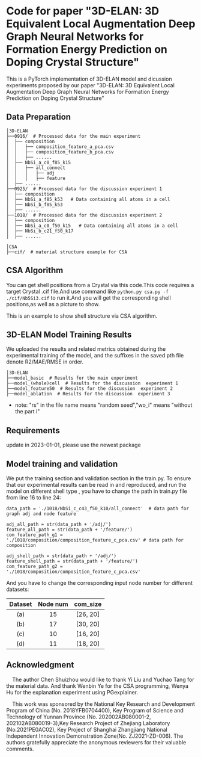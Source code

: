 # Code for paper "3D-ELAN: 3D Equivalent Local Augmentation Deep Graph Neural Networks for Formation Energy Prediction on Doping Crystal Structure"

This is a PyTorch implementation of 3D-ELAN model and dicussion experiments proposed by our paper "3D-ELAN: 3D Equivalent Local Augmentation Deep Graph Neural Networks for Formation Energy Prediction on Doping Crystal Structure"

## Data Preparation

```
│3D-ELAN
├──0916/  # Processed data for the main experiment
│  ├── composition
│  │   ├── composition_feature_a_pca.csv
│  │   ├── composition_feature_b_pca.csv
│  │   ├── ......
│  ├── NbSi_a_c0_f85_k15
│  │   ├── all_connect
│  │   │   ├── adj
│  │   │   ├── feature
│  ├── ......
├──0925/  # Processed data for the discussion experiment 1
│  ├── composition
│  ├── NbSi_a_f85_k53   # Data containing all atoms in a cell
│  ├── NbSi_b_f85_k53
│  ├── ......
├──1018/  # Processed data for the discussion experiment 2
│  ├── composition
│  ├── NbSi_a_c0_f50_k15   # Data containing all atoms in a cell
│  ├── NbSi_b_c21_f50_k17
│  ├── ......
```

```
│CSA
├──cif/  # material structure example for CSA 
```

## CSA Algorithm

You can get shell positions from a Crystal via this code.This code requires a target Crystal .cif file.And use command like `python.py csa.py -f ./cif/Nb5Si3.cif` to run it.And you will get the corresponding shell positions,as well as a picture to show.  



This is an example to show shell structure via CSA algorithm.

## 3D-ELAN Model Training Results

We uploaded the results and related metrics obtained during the experimental training of the model, and the suffixes in the saved pth file denote R2/MAE/RMSE in order.

```
│3D-ELAN
├──model_basic  # Results for the main experiment
├──model_(whole)cell  # Results for the discussion  experiment 1
├──model_feature50  # Results for the discussion  experiment 2
├──model_ablation  # Results for the discussion  experiment 3
```

- note: "rs" in the file name means "random seed","wo_i" means "without the part i"

## Requirements

update in 2023-01-01, please use the newest package 

## Model training and validation

We put the training section and validation section in the train.py. To ensure that our experimental results can be read in and reproduced, and run the model on different shell type , you have to change the path in train.py file from line 16 to line 24:

```
data_path = './1018/NbSi_c_c43_f50_k10/all_connect'  # data path for graph adj and node feature

adj_all_path = str(data_path + '/adj/')  
feature_all_path = str(data_path + '/feature/')  
com_feature_path_g1 = './1018/composition/composition_feature_c_pca.csv' # data path for composition  

adj_shell_path = str(data_path + '/adj/')  
feature_shell_path = str(data_path + '/feature/')  
com_feature_path_g2 = './1018/composition/composition_feature_c_pca.csv'
```

And you have to change the corresponding input node number for different datasets:

| Dataset | Node num | com_size |
|:-------:|:--------:|:--------:|
| (a)     | 15       | [26, 20] |
| (b)     | 17       | [30, 20] |
| (c)     | 10       | [16, 20] |
| (d)     | 11       | [18, 20] |

## Acknowledgment

    The author Chen Shuizhou would like to thank Yi Liu and Yuchao Tang for the material data. And thank Wenbin Ye for the CSA programming, Wenya Hu for the explanation experiment using PGexplainer.

    This work was sponsored by the National Key Research and Development Program of China (No. 2018YFB0704400), Key Program of Science and Technology of Yunnan Province (No. 202002AB080001-2, 202102AB080019-3),Key Research Project of Zhejiang Laboratory (No.2021PE0AC02), Key Project of Shanghai Zhangjiang National Independent Innovation Demonstration Zone(No. ZJ2021-ZD-006). The authors gratefully appreciate the anonymous reviewers for their valuable comments.

## 
